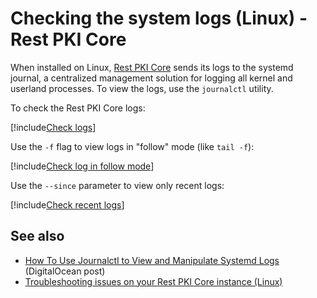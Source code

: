 ﻿# Checking the system logs (Linux) - Rest PKI Core

When installed on Linux, [Rest PKI Core](../../../index.md) sends its logs to the systemd journal, a centralized management solution for logging
all kernel and userland processes. To view the logs, use the `journalctl` utility.

To check the Rest PKI Core logs:

[!include[Check logs](../../../../../../../includes/rest-pki/core/linux/check-logs.md)]

Use the `-f` flag to view logs in "follow" mode (like `tail -f`):

[!include[Check log in follow mode](../../../../../../../includes/rest-pki/core/linux/check-logs-follow.md)]

Use the `--since` parameter to view only recent logs:

[!include[Check recent logs](../../../../../../../includes/rest-pki/core/linux/check-logs-since.md)]

## See also

* [How To Use Journalctl to View and Manipulate Systemd Logs](https://www.digitalocean.com/community/tutorials/how-to-use-journalctl-to-view-and-manipulate-systemd-logs) (DigitalOcean post)
* [Troubleshooting issues on your Rest PKI Core instance (Linux)](index.md)
